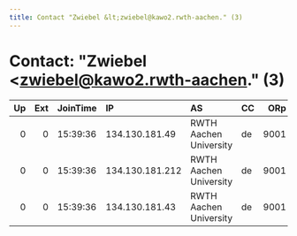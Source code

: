 ```yaml
---
title: Contact "Zwiebel &lt;zwiebel@kawo2.rwth-aachen." (3)
---
```


# Contact: "Zwiebel &lt;zwiebel@kawo2.rwth-aachen." (3)

|   Up |   Ext | JoinTime   | IP              | AS                     | CC   |   ORp |   Dirp | OS   | Version   | Nickname     |   eFamMembers |
|-----:|------:|:-----------|:----------------|:-----------------------|:-----|------:|-------:|:-----|:----------|:-------------|--------------:|
|    0 |     0 | 15:39:36   | 134.130.181.49  | RWTH Aachen University | de   |  9001 |   9030 | BSD  | 0.3.0.9   | jakobstor    |             1 |
|    0 |     0 | 15:39:36   | 134.130.181.212 | RWTH Aachen University | de   |  9001 |   9030 | BSD  | 0.3.0.9   | ponttor      |             1 |
|    0 |     0 | 15:39:36   | 134.130.181.43  | RWTH Aachen University | de   |  9001 |   9030 | BSD  | 0.3.0.9   | marschiertor |             1 |
